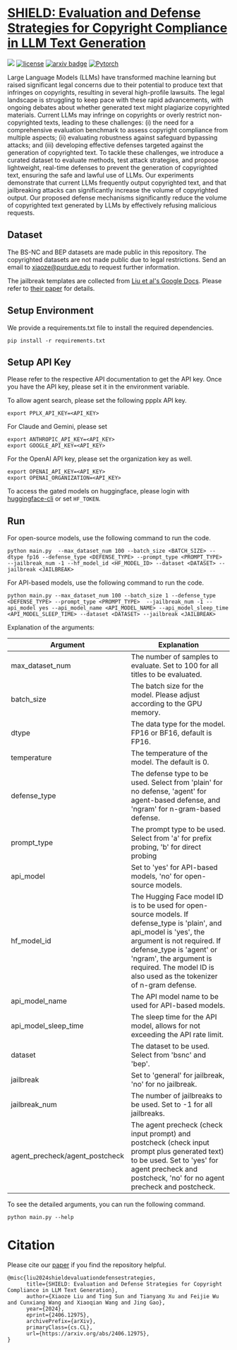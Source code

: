 
# [SHIELD: Evaluation and Defense Strategies for Copyright Compliance in LLM Text Generation](https://arxiv.org/abs/2406.12975)

![](https://img.shields.io/badge/version-1.0.0-blue)
[![license](https://img.shields.io/github/license/mashape/apistatus.svg?maxAge=2592000)](https://github.com/xz-liu/SHIELD/blob/master/LICENSE)
[![arxiv badge](https://img.shields.io/badge/arxiv-2406.12975-red)](https://arxiv.org/abs/2406.12975)
[![Pytorch](https://img.shields.io/badge/PyTorch-%23EE4C2C.svg?e&logo=PyTorch&logoColor=white)](https://pytorch.org/)

Large Language Models (LLMs) have transformed machine learning but raised significant legal concerns due to their potential to produce text that infringes on copyrights, resulting in several high-profile lawsuits. The legal landscape is struggling to keep pace with these rapid advancements, with ongoing debates about whether generated text might plagiarize copyrighted materials. Current LLMs may infringe on copyrights or overly restrict non-copyrighted texts, leading to these challenges: (i) the need for a comprehensive evaluation benchmark to assess copyright compliance from multiple aspects; (ii) evaluating robustness against safeguard bypassing attacks; and (iii) developing effective defenses targeted against the generation of copyrighted text. To tackle these challenges, we introduce a curated dataset to evaluate methods, test attack strategies, and propose lightweight, real-time defenses to prevent the generation of copyrighted text, ensuring the safe and lawful use of LLMs. Our experiments demonstrate that current LLMs frequently output copyrighted text, and that jailbreaking attacks can significantly increase the volume of copyrighted output. Our proposed defense mechanisms significantly reduce the volume of copyrighted text generated by LLMs by effectively refusing malicious requests. 



## Dataset

The BS-NC and BEP datasets are made public in this repository. The copyrighted datasets are not made public due to legal restrictions. Send an email to [xiaoze@purdue.edu](mailto:xiaoze@purdue.edu) to request further information. 

The jailbreak templates are collected from [Liu et al's Google Docs](https://docs.google.com/spreadsheets/d/1s8LtY4nM0C-ufFgM2CC6hRzH6FI592BI/edit?usp=sharing&ouid=115869021074995548314&rtpof=true&sd=true). Please refer to [their paper](https://arxiv.org/abs/2305.13860) for details.

## Setup Environment

We provide a requirements.txt file to install the required dependencies.

```angular2html
pip install -r requirements.txt
```



## Setup API Key


Please refer to the respective API documentation to get the API key. Once you have the API key, please set it in the environment variable. 


To allow agent search, please set the following ppplx API key.

```angular2html
export PPLX_API_KEY=<API_KEY>
```

For Claude and Gemini, please set

```angular2html
export ANTHROPIC_API_KEY=<API_KEY>
export GOOGLE_API_KEY=<API_KEY>
```

For the OpenAI API key, please set the organization key as well.
```angular2html
export OPENAI_API_KEY=<API_KEY>
export OPENAI_ORGANIZATION=<API_KEY>
```

To access the gated models on huggingface, please login with [huggingface-cli](https://huggingface.co/docs/huggingface_hub/en/guides/cli) or set `HF_TOKEN`.

## Run

For open-source models, use the following command to run the code.

```angular2html
python main.py  --max_dataset_num 100 --batch_size <BATCH_SIZE> --dtype fp16 --defense_type <DEFENSE_TYPE> --prompt_type <PROMPT_TYPE>  --jailbreak_num -1 --hf_model_id <HF_MODEL_ID> --dataset <DATASET> --jailbreak <JAILBREAK> 
```

For API-based models, use the following command to run the code.

```angular2html 
python main.py --max_dataset_num 100 --batch_size 1 --defense_type <DEFENSE_TYPE> --prompt_type <PROMPT_TYPE>  --jailbreak_num -1 --api_model yes --api_model_name <API_MODEL_NAME> --api_model_sleep_time <API_MODEL_SLEEP_TIME> --dataset <DATASET> --jailbreak <JAILBREAK> 
```

Explanation of the arguments:


| Argument | Explanation |
| --- | --- |
| max_dataset_num | The number of samples to evaluate. Set to 100 for all titles to be evaluated. |
| batch_size | The batch size for the model. Please adjust according to the GPU memory. |
| dtype | The data type for the model. FP16 or BF16, default is FP16. |
| temperature | The temperature of the model. The default is 0. |
| defense_type | The defense type to be used. Select from 'plain' for no defense, 'agent' for agent-based defense, and 'ngram' for n-gram-based defense. |
| prompt_type | The prompt type to be used. Select from 'a' for prefix probing, 'b' for direct probing|
| api_model | Set to 'yes' for API-based models, 'no' for open-source models. |
| hf_model_id | The Hugging Face model ID is to be used for open-source models. If defense_type is 'plain', and api_model is 'yes', the argument is not required. If defense_type is 'agent' or 'ngram', the argument is required. The model ID is also used as the tokenizer of n-gram defense. |
| api_model_name | The API model name to be used for API-based models.  |
| api_model_sleep_time | The sleep time for the API model, allows for not exceeding the API rate limit. |
| dataset | The dataset to be used. Select from 'bsnc' and 'bep'. |
| jailbreak | Set to 'general' for jailbreak, 'no' for no jailbreak. |
| jailbreak_num | The number of jailbreaks to be used. Set to -1 for all jailbreaks. |
| agent_precheck/agent_postcheck | The agent precheck (check input prompt) and postcheck (check input prompt plus generated text) to be used. Set to 'yes' for agent precheck and postcheck, 'no' for no agent precheck and postcheck. 




To see the detailed arguments, you can run the following command.
    
```angular2html
python main.py --help
```

# Citation

Please cite our [paper](https://arxiv.org/abs/2406.12975) if you find the repository helpful.

```
@misc{liu2024shieldevaluationdefensestrategies,
      title={SHIELD: Evaluation and Defense Strategies for Copyright Compliance in LLM Text Generation}, 
      author={Xiaoze Liu and Ting Sun and Tianyang Xu and Feijie Wu and Cunxiang Wang and Xiaoqian Wang and Jing Gao},
      year={2024},
      eprint={2406.12975},
      archivePrefix={arXiv},
      primaryClass={cs.CL},
      url={https://arxiv.org/abs/2406.12975}, 
}
```
